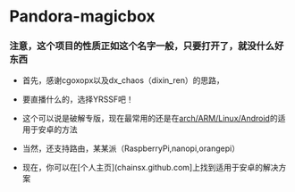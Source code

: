 # Pandora-magicbox
### 注意，这个项目的性质正如这个名字一般，只要打开了，就没什么好东西

* 首先，感谢cgoxopx以及dx_chaos（dixin_ren）的思路，

* 要直播什么的，选择YRSSF吧！

* 这个可以说是破解专版，现在最常用的还是在[arch/ARM/Linux/Android](https://github.com/Erblocker/Pandora-magicbox/tree/master/arch/ARM/Android)的适用于安卓的方法

* 当然，还支持路由，某某派（RaspberryPi,nanopi,orangepi）

* 现在，你可以在[个人主页](chainsx.github.com]上找到适用于安卓的解决方案
